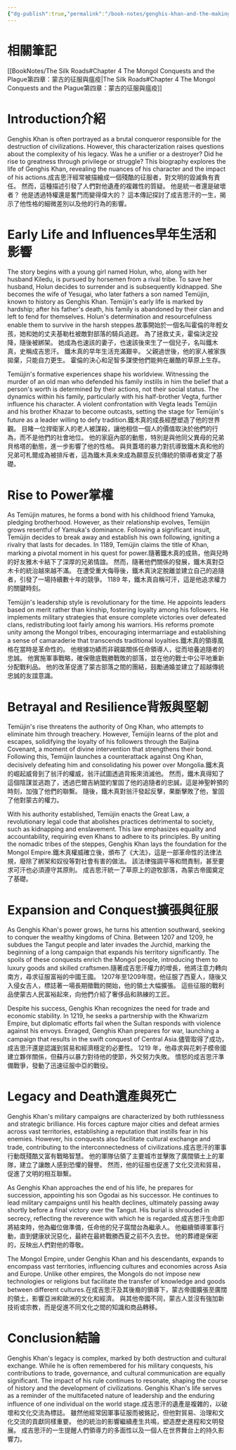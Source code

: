 ```yaml
---
{"dg-publish":true,"permalink":"/book-notes/genghis-khan-and-the-making-of-the-modern-world/","dgPassFrontmatter":true}
---
```


# 相關筆記
[[BookNotes/The Silk Roads#Chapter 4 The Mongol Conquests and the Plague第四章：蒙古的征服與瘟疫\|The Silk Roads#Chapter 4 The Mongol Conquests and the Plague第四章：蒙古的征服與瘟疫]]
# Introduction介紹

Genghis Khan is often portrayed as a brutal conqueror responsible for the destruction of civilizations. However, this characterization raises questions about the complexity of his legacy. Was he a unifier or a destroyer? Did he rise to greatness through privilege or struggle? This biography explores the life of Genghis Khan, revealing the nuances of his character and the impact of his actions.成吉思汗經常被描繪成一個殘酷的征服者，對文明的毀滅負有責任。 然而，這種描述引發了人們對他遺產的複雜性的質疑。 他是統一者還是破壞者？ 他是透過特權還是奮鬥而變得偉大的？ 這本傳記探討了成吉思汗的一生，揭示了他性格的細微差別以及他的行為的影響。

# Early Life and Influences早年生活和影響

The story begins with a young girl named Holun, who, along with her husband Kiledu, is pursued by horsemen from a rival tribe. To save her husband, Holun decides to surrender and is subsequently kidnapped. She becomes the wife of Yesugai, who later fathers a son named Temüjin, known to history as Genghis Khan. Temüjin's early life is marked by hardship; after his father's death, his family is abandoned by their clan and left to fend for themselves. Holun's determination and resourcefulness enable them to survive in the harsh steppes.故事開始於一個名叫霍倫的年輕女孩，她和她的丈夫基勒杜被敵對部落的騎兵追趕。 為了拯救丈夫，霍倫決定投降，隨後被綁架。 她成為也速該的妻子，也速該後來生了一個兒子，名叫鐵木真，史稱成吉思汗。 鐵木真的早年生活充滿艱辛。 父親過世後，他的家人被家族拋棄，只能自力更生。 霍倫的決心和足智多謀使他們能夠在嚴酷的草原上生存。

Temüjin's formative experiences shape his worldview. Witnessing the murder of an old man who defended his family instills in him the belief that a person's worth is determined by their actions, not their social status. The dynamics within his family, particularly with his half-brother Vegta, further influence his character. A violent confrontation with Vegta leads Temüjin and his brother Khazar to become outcasts, setting the stage for Temüjin's future as a leader willing to defy tradition.鐵木真的成長經歷塑造了他的世界觀。 目睹一位捍衛家人的老人被謀殺，讓他相信一個人的價值取決於他們的行為，而不是他們的社會地位。 他的家庭內部的動態，特別是與他同父異母的兄弟貝格塔的動態，進一步影響了他的性格。 與貝蓋塔的暴力對抗導致鐵木真和他的兄弟可札爾成為被排斥者，這為鐵木真未來成為願意反抗傳統的領導者奠定了基礎。

# Rise to Power掌權

As Temüjin matures, he forms a bond with his childhood friend Yamuka, pledging brotherhood. However, as their relationship evolves, Temüjin grows resentful of Yamuka's dominance. Following a significant insult, Temüjin decides to break away and establish his own following, igniting a rivalry that lasts for decades. In 1189, Temüjin claims the title of Khan, marking a pivotal moment in his quest for power.隨著鐵木真的成熟，他與兒時的好友雅木卡結下了深厚的兄弟情誼。 然而，隨著他們關係的發展，鐵木真對亞木卡的統治越來越不滿。 在遭受重大侮辱後，鐵木真決定脫離並建立自己的追隨者，引發了一場持續數十年的競爭。 1189 年，鐵木真自稱可汗，這是他追求權力的關鍵時刻。

Temüjin's leadership style is revolutionary for the time. He appoints leaders based on merit rather than kinship, fostering loyalty among his followers. He implements military strategies that ensure complete victories over defeated clans, redistributing loot fairly among his warriors. His reforms promote unity among the Mongol tribes, encouraging intermarriage and establishing a sense of camaraderie that transcends traditional loyalties.鐵木真的領導風格在當時是革命性的。 他根據功績而非親屬關係任命領導人，從而培養追隨者的忠誠。 他實施軍事戰略，確保徹底戰勝戰敗的部落，並在他的戰士中公平地重新分配戰利品。 他的改革促進了蒙古部落之間的團結，鼓勵通婚並建立了超越傳統忠誠的友誼意識。

# Betrayal and Resilience背叛與堅韌

Temüjin's rise threatens the authority of Ong Khan, who attempts to eliminate him through treachery. However, Temüjin learns of the plot and escapes, solidifying the loyalty of his followers through the Baljina Covenant, a moment of divine intervention that strengthens their bond. Following this, Temüjin launches a counterattack against Ong Khan, decisively defeating him and consolidating his power over Mongolia.鐵木真的崛起威脅到了翁汗的權威，翁汗試圖透過背叛來消滅他。 然而，鐵木真得知了這個陰謀並逃跑了，透過巴爾吉納盟約鞏固了他的追隨者的忠誠，這是神聖幹預的時刻，加強了他們的聯繫。 隨後，鐵木真對翁汗發起反擊，果斷擊敗了他，鞏固了他對蒙古的權力。

With his authority established, Temüjin enacts the Great Law, a revolutionary legal code that abolishes practices detrimental to society, such as kidnapping and enslavement. This law emphasizes equality and accountability, requiring even Khans to adhere to its principles. By uniting the nomadic tribes of the steppes, Genghis Khan lays the foundation for the Mongol Empire.鐵木真權威確立後，頒布了《大法》，這是一部革命性的法律法規，廢除了綁架和奴役等對社會有害的做法。 該法律強調平等和問責制，甚至要求可汗也必須遵守其原則。 成吉思汗統一了草原上的遊牧部落，為蒙古帝國奠定了基礎。

# Expansion and Conquest擴張與征服

As Genghis Khan's power grows, he turns his attention southward, seeking to conquer the wealthy kingdoms of China. Between 1207 and 1209, he subdues the Tangut people and later invades the Jurchid, marking the beginning of a long campaign that expands his territory significantly. The spoils of these conquests enrich the Mongol people, introducing them to luxury goods and skilled craftsmen.隨著成吉思汗權力的增長，他將注意力轉向南方，尋求征服富裕的中國王國。 1207年至1209年間，他征服了西夏人，隨後又入侵女吉人，標誌著一場長期徵戰的開始，他的領土大幅擴張。 這些征服的戰利品使蒙古人民富裕起來，向他們介紹了奢侈品和熟練的工匠。

Despite his success, Genghis Khan recognizes the need for trade and economic stability. In 1219, he seeks a partnership with the Khwarizm Empire, but diplomatic efforts fail when the Sultan responds with violence against his envoys. Enraged, Genghis Khan prepares for war, launching a campaign that results in the swift conquest of Central Asia.儘管取得了成功，成吉思汗還是認識到貿易和經濟穩定的必要性。 1219 年，他尋求與花剌子模帝國建立夥伴關係，但蘇丹以暴力對待他的使節，外交努力失敗。 憤怒的成吉思汗準備戰爭，發動了迅速征服中亞的戰役。

# Legacy and Death遺產與死亡

Genghis Khan's military campaigns are characterized by both ruthlessness and strategic brilliance. His forces capture major cities and defeat armies across vast territories, establishing a reputation that instills fear in his enemies. However, his conquests also facilitate cultural exchange and trade, contributing to the interconnectedness of civilizations.成吉思汗的軍事行動既殘酷又富有戰略智慧。 他的軍隊佔領了主要城市並擊敗了廣闊領土上的軍隊，建立了讓敵人感到恐懼的聲譽。 然而，他的征服也促進了文化交流和貿易，促進了文明的相互聯繫。

As Genghis Khan approaches the end of his life, he prepares for succession, appointing his son Ogodai as his successor. He continues to lead military campaigns until his health declines, ultimately passing away shortly before a final victory over the Tangut. His burial is shrouded in secrecy, reflecting the reverence with which he is regarded.成吉思汗生命即將結束時，他為繼位做準備，任命他的兒子窩闊台為繼承人。 他繼續領導軍事行動，直到健康狀況惡化，最終在最終戰勝西夏之前不久去世。 他的葬禮是保密的，反映出人們對他的尊敬。

The Mongol Empire, under Genghis Khan and his descendants, expands to encompass vast territories, influencing cultures and economies across Asia and Europe. Unlike other empires, the Mongols do not impose new technologies or religions but facilitate the transfer of knowledge and goods between different cultures.在成吉思汗及其後裔的領導下，蒙古帝國擴張至廣闊的領土，影響亞洲和歐洲的文化和經濟。 與其他帝國不同，蒙古人並沒有強加新技術或宗教，而是促進不同文化之間的知識和商品轉移。

# Conclusion結論

Genghis Khan's legacy is complex, marked by both destruction and cultural exchange. While he is often remembered for his military conquests, his contributions to trade, governance, and cultural communication are equally significant. The impact of his rule continues to resonate, shaping the course of history and the development of civilizations. Genghis Khan's life serves as a reminder of the multifaceted nature of leadership and the enduring influence of one individual on the world stage.成吉思汗的遺產是複雜的，以破壞和文化交流為標誌。 雖然他經常因軍事征服而被銘記，但他對貿易、治理和文化交流的貢獻同樣重要。 他的統治的影響繼續產生共鳴，塑造歷史進程和文明發展。 成吉思汗的一生提醒人們領導力的多面性以及一個人在世界舞台上的持久影響力。